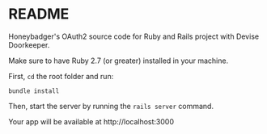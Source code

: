 # README

Honeybadger's OAuth2 source code for Ruby and Rails project with Devise Doorkeeper.

Make sure to have Ruby 2.7 (or greater) installed in your machine.

First, `cd` the root folder and run:

```
bundle install
```

Then, start the server by running the `rails server` command.

Your app will be available at http://localhost:3000